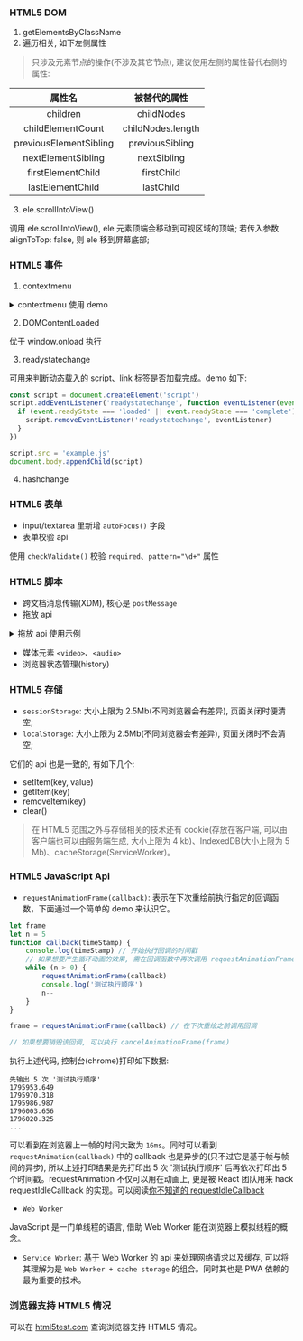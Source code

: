 <!--
abbrlink: oizmpcx4
-->

### HTML5 DOM

1. getElementsByClassName
2. 遍历相关, 如下左侧属性

> 只涉及元素节点的操作(不涉及其它节点), 建议使用左侧的属性替代右侧的属性:

| 属性名 | 被替代的属性 |
| :-: | :-: |
| children | childNodes |
| childElementCount | childNodes.length |
| previousElementSibling | previousSibling |
| nextElementSibling | nextSibling |
| firstElementChild | firstChild |
| lastElementChild | lastChild |

3. ele.scrollIntoView()

调用 ele.scrollIntoView(), ele 元素顶端会移动到可视区域的顶端; 若传入参数 alignToTop: false, 则 ele 移到屏幕底部;

### HTML5 事件

1. contextmenu

<details>
  <summary>contextmenu 使用 demo</summary>

```html
<ul id="myMenu" style="position: absolute;visibility: hidden;background-color: silver">
  <li>111</li>
  <li>222</li>
  <li>333</li>
</ul>
<script>
  var menu = document.getElementById('myMenu')
  document.addEventListener('contextmenu', (event) => {
    event.preventDefault()
    menu.style.left = event.clientX + 'px'
    menu.style.top = event.clientY + 'px'
    menu.style.visibility = 'visible'
  }, false)
  document.addEventListener('click', (event) => {
    menu.style.visibility = 'hidden'
  }, false)
</script>
```
</details>

2. DOMContentLoaded

优于 window.onload 执行

3. readystatechange

可用来判断动态载入的 script、link 标签是否加载完成。demo 如下:

```js
const script = document.createElement('script')
script.addEventListener('readystatechange', function eventListener(event) {
  if (event.readyState === 'loaded' || event.readyState === 'complete') { // hack 的手段, 浏览器自身的问题
    script.removeEventListener('readystatechange', eventListener)
  }
})

script.src = 'example.js'
document.body.appendChild(script)
```

4. hashchange

### HTML5 表单

* input/textarea 里新增 `autoFocus()` 字段
* 表单校验 api

使用 `checkValidate()` 校验 `required`、`pattern="\d+"` 属性

### HTML5 脚本

* 跨文档消息传输(XDM), 核心是 `postMessage`
* 拖放 api

<details>
<summary>拖放 api 使用示例</summary>

```html
<head>
	<style>
		#draggable {
			width: 200px;
			height: 20px;
			text-align: center;
			background: white;
		}

		.dropzone {
			width: 200px;
			height: 20px;
			background: blueviolet;
			margin-bottom: 10px;
			padding: 10px;
		}
	</style>
</head>

<body>
	<div class="dropzone">
		<div id="draggable" draggable="true" ondragstart="event.dataTransfer.setData('text/plain',null)">
			This div is draggable
		</div>
	</div>
	<div class="dropzone"></div>
	<div class="dropzone"></div>
	<div class="dropzone"></div>
	<script>
		window.onload = function () {
			var dragged

			document.addEventListener("dragstart", function (event) {
				dragged = event.target
			}, false)

			document.addEventListener("dragover", function (event) {
				// prevent default to allow drop
				event.preventDefault()
			}, false)

			document.addEventListener("drop", function (event) {
				// prevent default action (open as link for some elements)
				event.preventDefault()
				if (event.target.className == "dropzone") {
					dragged.parentNode.removeChild(dragged)
					event.target.appendChild(dragged)
				}
			}, false)
		}
	</script>
</body>
```
</details>

* 媒体元素 `<video>`、`<audio>`
* 浏览器状态管理(history)

### HTML5 存储

* `sessionStorage`: 大小上限为 2.5Mb(不同浏览器会有差异), 页面关闭时便清空;
* `localStorage`: 大小上限为 2.5Mb(不同浏览器会有差异), 页面关闭时不会清空;

它们的 api 也是一致的, 有如下几个:

* setItem(key, value)
* getItem(key)
* removeItem(key)
* clear()

> 在 HTML5 范围之外与存储相关的技术还有 cookie(存放在客户端, 可以由客户端也可以由服务端生成, 大小上限为 4 kb)、IndexedDB(大小上限为 5 Mb)、cacheStorage(ServiceWorker)。

### HTML5 JavaScript Api

* `requestAnimationFrame(callback)`: 表示在下次重绘前执行指定的回调函数，下面通过一个简单的 demo 来认识它。

```js
let frame
let n = 5
function callback(timeStamp) {
	console.log(timeStamp) // 开始执行回调的时间戳
	// 如果想要产生循环动画的效果, 需在回调函数中再次调用 requestAnimationFrame()
	while (n > 0) {
		requestAnimationFrame(callback)
		console.log('测试执行顺序')
		n--
	}
}

frame = requestAnimationFrame(callback) // 在下次重绘之前调用回调

// 如果想要销毁该回调, 可以执行 cancelAnimationFrame(frame)
```

执行上述代码, 控制台(chrome)打印如下数据:

```
先输出 5 次 '测试执行顺序'
1795953.649
1795970.318
1795986.987
1796003.656
1796020.325
...
```

可以看到在浏览器上一帧的时间大致为 `16ms`。同时可以看到 `requestAnimation(callback)` 中的 callback 也是异步的(只不过它是基于帧与帧间的异步), 所以上述打印结果是先打印出 5 次 '测试执行顺序' 后再依次打印出 5 个时间戳。requestAnimation 不仅可以用在动画上, 更是被 React 团队用来 hack requestIdleCallback 的实现。可以阅读[你不知道的 requestIdleCallback](https://github.com/MuYunyun/blog/blob/master/React/requestIdleCallback.md)

* `Web Worker`

JavaScript 是一门单线程的语言, 借助 Web Worker 能在浏览器上模拟线程的概念。

* `Service Worker`: 基于 Web Worker 的 api 来处理网络请求以及缓存, 可以将其理解为是 `Web Worker + cache storage` 的组合。同时其也是 PWA 依赖的最为重要的技术。

### 浏览器支持 HTML5 情况

可以在 [html5test.com](http://html5test.com/) 查询浏览器支持 HTML5 情况。